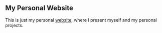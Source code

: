 ## My Personal Website

This is just my personal [website](https://www.merlinhof.de), where I present myself and my personal projects.
